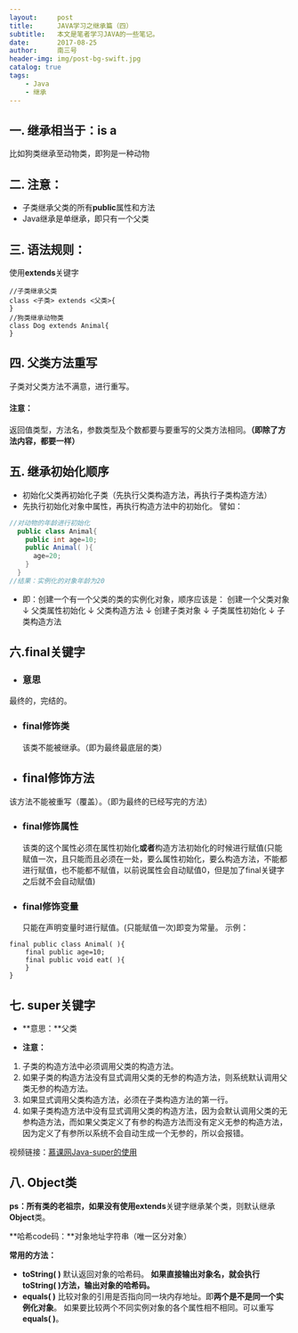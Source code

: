 ```yaml
---
layout:     post
title:      JAVA学习之继承篇（四）
subtitle:   本文是笔者学习JAVA的一些笔记。
date:       2017-08-25
author:     南三号
header-img: img/post-bg-swift.jpg
catalog: true
tags:
    - Java
    - 继承
---
```




## 一. 继承相当于：is a
比如狗类继承至动物类，即狗是一种动物

## 二. 注意：
- 子类继承父类的所有**public**属性和方法
- Java继承是单继承，即只有一个父类

## 三. 语法规则：
使用**extends**关键字
```
//子类继承父类
class <子类> extends <父类>{
}
//狗类继承动物类
class Dog extends Animal{
}
```

## 四. 父类方法重写
子类对父类方法不满意，进行重写。
#### 注意：
返回值类型，方法名，参数类型及个数都要与要重写的父类方法相同。**（即除了方法内容，都要一样）**
## 五. 继承初始化顺序
- 初始化父类再初始化子类（先执行父类构造方法，再执行子类构造方法）
- 先执行初始化对象中属性，再执行构造方法中的初始化。
譬如：
```java
//对动物的年龄进行初始化
  public class Animal{
    public int age=10;
    public Animal( ){
      age=20;
    }
  }
//结果：实例化的对象年龄为20
```

- 即：创建一个有一个父类的类的实例化对象，顺序应该是：
创建一个父类对象
↓
父类属性初始化
↓
父类构造方法
↓
创建子类对象
↓
子类属性初始化
↓
子类构造方法

## 六.final关键字
- ### 意思

最终的，完结的。

- ### final修饰类

   该类不能被继承。（即为最终最底层的类）

- ## final修饰方法

该方法不能被重写（覆盖）。（即为最终的已经写完的方法）

- ### final修饰属性

   该类的这个属性必须在属性初始化**或者**构造方法初始化的时候进行赋值(只能赋值一次，且只能而且必须在一处，要么属性初始化，要么构造方法，不能都进行赋值，也不能都不赋值，以前说属性会自动赋值0，但是加了final关键字之后就不会自动赋值)

- ### final修饰变量

  只能在声明变量时进行赋值。(只能赋值一次)即变为常量。
  示例：

```
final public class Animal( ){
    final public age=10;
    final public void eat( ){
    }
}
```

## 七. super关键字
- **意思：**父类

- **注意：**

1. 子类的构造方法中必须调用父类的构造方法。
2. 如果子类的构造方法没有显式调用父类的无参的构造方法，则系统默认调用父类无参的构造方法。
3. 如果显式调用父类构造方法，必须在子类构造方法的第一行。
4. 如果子类构造方法中没有显式调用父类的构造方法，因为会默认调用父类的无参构造方法，而如果父类定义了有参的构造方法而没有定义无参的构造方法，因为定义了有参所以系统不会自动生成一个无参的，所以会报错。

视频链接：[慕课网Java-super的使用](http://www.imooc.com/video/2675)

## 八. Object类
**ps：**所有类的老祖宗，如果没有使用**extends**关键字继承某个类，则默认继承**Object**类。

**哈希code码：**对象地址字符串（唯一区分对象）

**常用的方法：**

- **toString( )**
默认返回对象的哈希码。
**如果直接输出对象名，就会执行toString( )方法，输出对象的哈希码。**
- **equals( )**
比较对象的引用是否指向同一块内存地址。即**两个是不是同一个实例化对象**。
如果要比较两个不同实例对象的各个属性相不相同。可以重写**equals( )**。